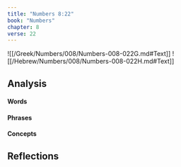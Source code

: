```yaml
---
title: "Numbers 8:22"
book: "Numbers"
chapter: 8
verse: 22
---
```

![[/Greek/Numbers/008/Numbers-008-022G.md#Text]]
![[/Hebrew/Numbers/008/Numbers-008-022H.md#Text]]

## Analysis

#### Words

#### Phrases

#### Concepts

## Reflections
